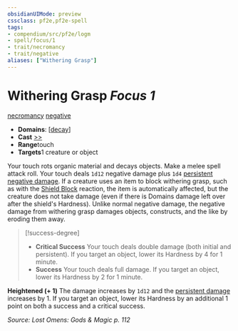 ```yaml
---
obsidianUIMode: preview
cssclass: pf2e,pf2e-spell
tags:
- compendium/src/pf2e/logm
- spell/focus/1
- trait/necromancy
- trait/negative
aliases: ["Withering Grasp"]
---
```

# Withering Grasp *Focus 1*   
[necromancy](../../rules/traits/necromancy.md)  [negative](../../rules/traits/negative.md)  

- **Domains**: [[decay](../setting/domains.md#Decay)]
- **Cast** [>>](../../rules/core-rulebook/chapter-9-playing-the-game.md#Actions "Two-Action") 
- **Range**touch
- **Targets**1 creature or object

Your touch rots organic material and decays objects. Make a melee spell attack roll. Your touch deals `1d12` negative damage plus `1d4` [persistent negative damage](../../rules/conditions.md#Persistent%20Damage). If a creature uses an item to block withering grasp, such as with the [Shield Block](../feats/shield-block.md) reaction, the item is automatically affected, but the creature does not take damage (even if there is Domains damage left over after the shield's Hardness). Unlike normal negative damage, the negative damage from withering grasp damages objects, constructs, and the like by eroding them away.

> [!success-degree] 
> - **Critical Success** Your touch deals double damage (both initial and persistent). If you target an object, lower its Hardness by 4 for 1 minute.
> - **Success** Your touch deals full damage. If you target an object, lower its Hardness by 2 for 1 minute.

**Heightened (+ 1)** The damage increases by `1d12` and the [persistent damage](../../rules/conditions.md#Persistent%20Damage) increases by 1. If you target an object, lower its Hardness by an additional 1 point on both a success and a critical success.

*Source: Lost Omens: Gods & Magic p. 112*